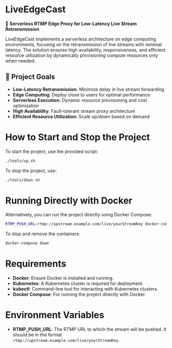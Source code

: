 # LiveEdgeCast

🚀 **Serverless RTMP Edge Proxy for Low-Latency Live Stream Retransmission**

LiveEdgeCast implements a serverless architecture on edge computing environments, focusing on the retransmission of live streams with minimal latency. The solution ensures high availability, responsiveness, and efficient resource utilization by dynamically provisioning compute resources only when needed.

## 🎯 Project Goals

- **Low-Latency Retransmission**: Minimize delay in live stream forwarding
- **Edge Computing**: Deploy close to users for optimal performance  
- **Serverless Execution**: Dynamic resource provisioning and cost optimization
- **High Availability**: Fault-tolerant stream proxy architecture
- **Efficient Resource Utilization**: Scale up/down based on demand


# How to Start and Stop the Project

To start the project, use the provided script:

```sh
./tools/up.sh
```

To stop the project, use:

```sh
./tools/down.sh
```

# Running Directly with Docker

Alternatively, you can run the project directly using Docker Compose:

```sh
RTMP_PUSH_URL=rtmp://upstream.example.com/live/yourStreamKey docker-compose up -d
```

To stop and remove the containers:

```sh
docker-compose down
```

# Requirements
- **Docker**: Ensure Docker is installed and running.
- **Kubernetes**: A Kubernetes cluster is required for deployment.
- **kubectl**: Command-line tool for interacting with Kubernetes clusters.
- **Docker Compose**: For running the project directly with Docker.
# Environment Variables
- **RTMP_PUSH_URL**: The RTMP URL to which the stream will be pushed. It should be in the format `rtmp://upstream.example.com/live/yourStreamKey`.